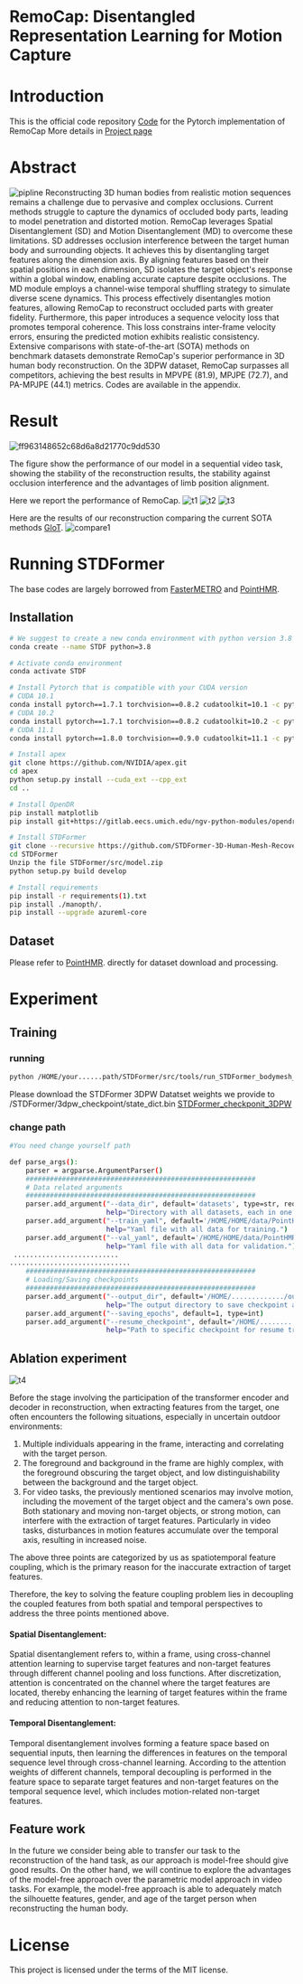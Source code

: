 # RemoCap: Disentangled Representation Learning for Motion Capture

# Introduction

This is the official code repository [Code](https://github.com/STDFormer-3D-Human-Mesh-Recovery/RemoCap) for the Pytorch
implementation of RemoCap More details in [Project page](https://stdformer-3d-human-mesh-recovery.github.io/STDFormer/)

# Abstract

![pipline](fig/pipline.png)
Reconstructing 3D human bodies from realistic motion sequences remains a challenge due to pervasive and complex
occlusions. Current methods struggle to capture the dynamics of occluded body parts, leading to model penetration and
distorted motion. RemoCap leverages Spatial Disentanglement (SD) and Motion Disentanglement (MD) to overcome these
limitations. SD addresses occlusion interference between the target human body and surrounding objects. It achieves this
by disentangling target features along the dimension axis. By aligning features based on their spatial positions in each
dimension, SD isolates the target object's response within a global window, enabling accurate capture despite
occlusions. The MD module employs a channel-wise temporal shuffling strategy to simulate diverse scene dynamics. This
process effectively disentangles motion features, allowing RemoCap to reconstruct occluded parts with greater fidelity.
Furthermore, this paper introduces a sequence velocity loss that promotes temporal coherence. This loss constrains
inter-frame velocity errors, ensuring the predicted motion exhibits realistic consistency. Extensive comparisons with
state-of-the-art (SOTA) methods on benchmark datasets demonstrate RemoCap's superior performance in 3D human body
reconstruction. On the 3DPW dataset, RemoCap surpasses all competitors, achieving the best results in MPVPE (81.9),
MPJPE (72.7), and PA-MPJPE (44.1) metrics. Codes are available in the appendix.

# Result

![ff963148652c68d6a8d21770c9dd530](fig/ff963148652c68d6a8d21770c9dd530.jpg)

The figure show the performance of our model in a sequential video task, showing the stability of the reconstruction
results, the stability against occlusion interference and the advantages of limb position alignment.

Here we report the performance of RemoCap.
![t1](fig/t1.png)
![t2](fig/t2.png)
![t3](fig/t3.png)

Here are the results of our reconstruction comparing the current SOTA
methods [GloT](https://stdformer-3d-human-mesh-recovery.github.io/STDFormer/).
![compare1](fig/compare1.png)

# Running STDFormer

The base codes are largely borrowed from [FasterMETRO](https://github.com/postech-ami/FastMETRO)
and [PointHMR](https://github.com/sxl142/GLoT).

## Installation

```bash
# We suggest to create a new conda environment with python version 3.8
conda create --name STDF python=3.8

# Activate conda environment
conda activate STDF

# Install Pytorch that is compatible with your CUDA version
# CUDA 10.1
conda install pytorch==1.7.1 torchvision==0.8.2 cudatoolkit=10.1 -c pytorch
# CUDA 10.2
conda install pytorch==1.7.1 torchvision==0.8.2 cudatoolkit=10.2 -c pytorch
# CUDA 11.1
conda install pytorch==1.8.0 torchvision==0.9.0 cudatoolkit=11.1 -c pytorch -c conda-forge

# Install apex
git clone https://github.com/NVIDIA/apex.git
cd apex
python setup.py install --cuda_ext --cpp_ext
cd ..

# Install OpenDR
pip install matplotlib
pip install git+https://gitlab.eecs.umich.edu/ngv-python-modules/opendr.git

# Install STDFormer
git clone --recursive https://github.com/STDFormer-3D-Human-Mesh-Recovery/STDFormer.git
cd STDFormer
Unzip the file STDFormer/src/model.zip
python setup.py build develop

# Install requirements
pip install -r requirements(1).txt
pip install ./manopth/.
pip install --upgrade azureml-core


```

## Dataset

Please refer to [PointHMR](https://github.com/DCVL-3D/PointHMR_release). directly for dataset download and processing.

# Experiment

## Training

### running

```bash
python /HOME/your......path/STDFormer/src/tools/run_STDFormer_bodymesh_dp_3dpw.py
```

Please download the STDFormer 3DPW Datatset weights we provide to /STDFormer/3dpw_checkpoint/state_dict.bin
[STDFormer_checkponit_3DPW](https://drive.google.com/file/d/1xiEAOaPhZyNI7M3xl3WnRJPnGF8Jn4rx/view?usp=sharing)

### change path

```bash
#You need change yourself path

def parse_args():
    parser = argparse.ArgumentParser()
    #########################################################
    # Data related arguments
    #########################################################
    parser.add_argument("--data_dir", default='datasets', type=str, required=False,
                        help="Directory with all datasets, each in one subfolder")
    parser.add_argument("--train_yaml", default='/HOME/HOME/data/PointHMR/datasets/3dpw/train.yaml', type=str, required=False,
                        help="Yaml file with all data for training.")
    parser.add_argument("--val_yaml", default='/HOME/HOME/data/PointHMR/datasets/3dpw/test_has_gender.yaml', type=str, required=False,
                        help="Yaml file with all data for validation.")
 ..........................
..............................
    #########################################################
    # Loading/Saving checkpoints
    #########################################################
    parser.add_argument("--output_dir", default='/HOME/............./output_3DPWZ_result', type=str, required=False,
                        help="The output directory to save checkpoint and test results.")
    parser.add_argument("--saving_epochs", default=1, type=int)
    parser.add_argument("--resume_checkpoint", default="/HOME/.........../STDFormer/3dpw_checkpoint/state_dict.bin", type=str, required=False,
                        help="Path to specific checkpoint for resume training.")
```

## Ablation experiment

![t4](fig/t4.png)

Before the stage involving the participation of the transformer encoder and decoder in reconstruction, when extracting
features from the target, one often encounters the following situations, especially in uncertain outdoor environments:

1. Multiple individuals appearing in the frame, interacting and correlating with the target person.
2. The foreground and background in the frame are highly complex, with the foreground obscuring the target object, and
   low distinguishability between the background and the target object.
3. For video tasks, the previously mentioned scenarios may involve motion, including the movement of the target object
   and the camera's own pose. Both stationary and moving non-target objects, or strong motion, can interfere with the
   extraction of target features. Particularly in video tasks, disturbances in motion features accumulate over the
   temporal axis, resulting in increased noise.

The above three points are categorized by us as spatiotemporal feature coupling, which is the primary reason for the
inaccurate extraction of target features.

Therefore, the key to solving the feature coupling problem lies in decoupling the coupled features from both spatial and
temporal perspectives to address the three points mentioned above.

#### Spatial Disentanglement:

Spatial disentanglement refers to, within a frame, using cross-channel attention learning to supervise target features and
non-target features through different channel pooling and loss functions. After discretization, attention is
concentrated on the channel where the target features are located, thereby enhancing the learning of target features
within the frame and reducing attention to non-target features.

#### Temporal Disentanglement:

Temporal disentanglement involves forming a feature space based on sequential inputs, then learning the differences in
features on the temporal sequence level through cross-channel learning. According to the attention weights of different
channels, temporal decoupling is performed in the feature space to separate target features and non-target features on
the temporal sequence level, which includes motion-related non-target features.

## Feature work

In the future we consider being able to transfer our task to the reconstruction of the hand task, as our approach is
model-free should give good results. On the other hand, we will continue to explore the advantages of the model-free
approach over the parametric model approach in video tasks. For example, the model-free approach is able to adequately
match the silhouette features, gender, and age of the target person when reconstructing the human body.

# License

This project is licensed under the terms of the MIT license.
